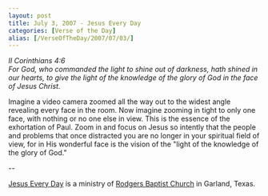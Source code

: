 ```yaml
---
layout: post
title: July 3, 2007 - Jesus Every Day
categories: [Verse of the Day]
alias: [/VerseOfTheDay/2007/07/03/]
---
```


_II Corinthians 4:6  
For God, who commanded the light to shine out of darkness, hath
shined in our hearts, to give the light of the knowledge of the glory
of God in the face of Jesus Christ._

Imagine a video camera zoomed all the way out to the widest angle
revealing every face in the room. Now imagine zooming in tight to
only one face, with nothing or no one else in view. This is the
essence of the exhortation of Paul. Zoom in and focus on Jesus so
intently that the people and problems that once distracted you are no
longer in your spiritual field of view, for in His wonderful face is
the vision of the "light of the knowledge of the glory of God."

 --

<a href=http://jesuseveryday.net>Jesus Every Day</a> is a ministry of <a href=http://rodgersbaptist.net>Rodgers Baptist Church</a> in Garland, Texas.
